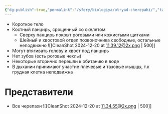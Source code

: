 ```yaml
---
{"dg-publish":true,"permalink":"/sfery/biologiya/otryad-cherepahi/","tags":["Зоология"]}
---
```


- Короткое тело 
- Костный панцирь, срощенный со скелетом
	- Сверху панцирь покрыт роговыми или кожистыми щитками
	- Шейный и хвостовой отдел позвоночника свободные, остальные неподвижно
![[CleanShot 2024-12-20 at 11.39.12@2x.png \| 500]]
- Могут втягивать голову и хвост под панцирь 
- Нет зубов (есть роговые чехлы)
- Некоторые вторично перешли к обитанию в воде
- В дыхании принимают участие плечевые и тазовые мышцы, т.к грудная клетка неподвижна 
# Представители
- Все черепахи 
![[CleanShot 2024-12-20 at 11.34.55@2x.png \| 500]]